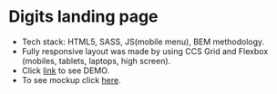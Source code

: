 # Digits landing page
- Tech stack: HTML5, SASS, JS(mobile menu), BEM methodology.
- Fully responsive layout was made by using CCS Grid and Flexbox (mobiles, tablets, laptops, high screen).
- Click [link](https://antonskliarov.github.io/Digits/) to see DEMO.
- To see mockup click [here](https://www.figma.com/file/4FFdA5s7zLfk3uFU1mLhWZ/Digits-Demo-%26-Preview-(Copy)?node-id=3%3A0).
